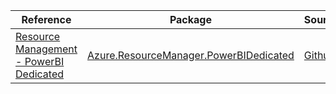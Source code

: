 | Reference | Package | Source |
|---|---|---|
|[Resource Management - PowerBI Dedicated](resourcemanager.powerbidedicated-readme.md)|[Azure.ResourceManager.PowerBIDedicated](https://www.nuget.org/packages/Azure.ResourceManager.PowerBIDedicated)|[Github](https://github.com/Azure/azure-sdk-for-net/blob/main/sdk/powerbidedicated/Azure.ResourceManager.PowerBIDedicated)|
